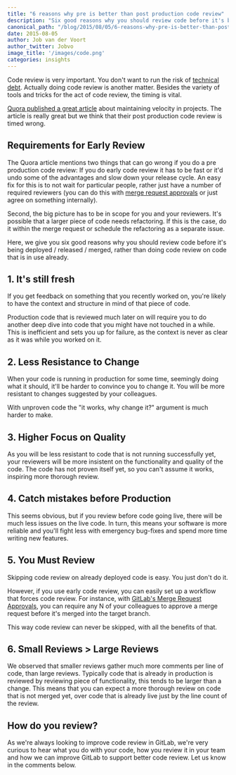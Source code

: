 ```yaml
---
title: "6 reasons why pre is better than post production code review"
description: "Six good reasons why you should review code before it's being deployed/ released/ merged."
canonical_path: "/blog/2015/08/05/6-reasons-why-pre-is-better-than-post-production-code-review/"
date: 2015-08-05
author: Job van der Voort
author_twitter: Jobvo
image_title: '/images/code.png'
categories: insights
---
```


Code review is very important. You don't want to run the risk of [technical debt].
Actually doing code review is another matter. Besides the variety of tools and tricks
for the act of code review, the timing is vital.

[Quora published a great article] about maintaining velocity in projects.
The article is really great but we think that their post production code review
is timed wrong.

<!-- more -->

## Requirements for Early Review

The Quora article mentions two things that can go wrong if you do a pre production
code review:
If you do early code review it has to be fast or it'd undo some of the advantages
and slow down your release cycle. An easy fix for this is to not wait for particular
people, rather just have a number of required reviewers (you can do this with
[merge request approvals] or just agree on something internally).

Second, the big picture has to be in scope for you and your reviewers. It's possible
that a larger piece of code needs refactoring. If this is the case,
do it within the merge request or schedule the refactoring as a separate issue.

Here, we give you six good reasons why you should review code before it's being
deployed / released / merged, rather than doing code review on code that is
in use already.

## 1. It's still fresh

If you get feedback on something that you recently worked on, you're
likely to have the context and structure in mind of that piece of code.

Production code that is reviewed much later on will require you to do another
deep dive into code that you might have not touched in a while. This is inefficient
and sets you up for failure, as the context is never as clear as it was while you
worked on it.

## 2. Less Resistance to Change

When your code is running in production for some time, seemingly doing what it
should, it'll be harder to convince you to change it. You will be more resistant
to changes suggested by your colleagues.

With unproven code the "it works, why change it?" argument is much harder to make.

## 3. Higher Focus on Quality

As you will be less resistant to code that is not running successfully yet,
your reviewers will be more insistent on the functionality and quality of the
code. The code has not proven itself yet, so you can't assume it works,
inspiring more thorough review.

## 4. Catch mistakes before Production

This seems obvious, but if you review before code going live, there will be
much less issues on the live code. In turn, this means your software is more
reliable and you'll fight less with emergency bug-fixes and spend more time
writing new features.

## 5. You Must Review

Skipping code review on already deployed code is easy. You just don't do it.

However, if you use early code review, you can easily set up a workflow
that forces code review. For instance, with [GitLab's Merge Request Approvals],
you can require any N of your colleagues to approve a merge request before it's
merged into the target branch.

This way code review can never be skipped, with all the benefits of that.

## 6. Small Reviews > Large Reviews

We observed that smaller reviews gather much more comments per line of code,
than large reviews.
Typically code that is already in production is reviewed by reviewing piece of
functionality, this tends to be larger than a change.
This means that you can expect a more thorough review
on code that is not merged yet, over code that is already live just by the
line count of the review.

## How do you review?

As we're always looking to improve code review in GitLab, we're very curious
to hear what you do with your code, how you review it in your team and how
we can improve GitLab to support better code review.
Let us know in the comments below.


[technical debt]: https://en.wikipedia.org/wiki/Technical_debt
[merge request approvals]: /blog/2015/07/29/feature-highlight-merge-request-approvals/
[GitLab's Merge Request Approvals]: /blog/2015/07/29/feature-highlight-merge-request-approvals/
[Quora published a great article]: http://engineering.quora.com/Moving-Fast-With-High-Code-Quality?share=1
